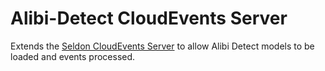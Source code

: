 # Alibi-Detect CloudEvents Server

Extends the [Seldon CloudEvents Server](https://github.com/SeldonIO/seldon-models/tree/master/servers/cloudevents) to allow Alibi Detect models to be loaded and events processed.
